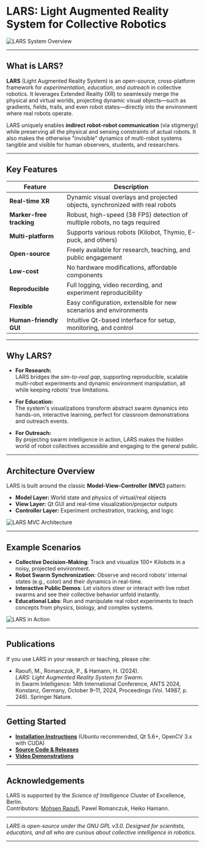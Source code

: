 # LARS: Light Augmented Reality System for Collective Robotics

![LARS System Overview](images/lars_overview.jpg) <!-- Replace with your own image path -->

---

## What is LARS?

**LARS** (Light Augmented Reality System) is an open-source, cross-platform framework for *experimentation, education, and outreach* in collective robotics. It leverages Extended Reality (XR) to seamlessly merge the physical and virtual worlds, projecting dynamic visual objects—such as gradients, fields, trails, and even robot states—directly into the environment where real robots operate.

LARS uniquely enables **indirect robot-robot communication** (via stigmergy) while preserving all the physical and sensing constraints of actual robots. It also makes the otherwise "invisible" dynamics of multi-robot systems tangible and visible for human observers, students, and researchers.

---

## Key Features

| Feature                  | Description                                                               |
|--------------------------|---------------------------------------------------------------------------|
| **Real-time XR**         | Dynamic visual overlays and projected objects, synchronized with real robots |
| **Marker-free tracking** | Robust, high-speed (38 FPS) detection of multiple robots, no tags required  |
| **Multi-platform**       | Supports various robots (Kilobot, Thymio, E-puck, and others)              |
| **Open-source**          | Freely available for research, teaching, and public engagement             |
| **Low-cost**             | No hardware modifications, affordable components                           |
| **Reproducible**         | Full logging, video recording, and experiment reproducibility              |
| **Flexible**             | Easy configuration, extensible for new scenarios and environments          |
| **Human-friendly GUI**   | Intuitive Qt-based interface for setup, monitoring, and control            |

---

## Why LARS?

- **For Research:**  
  LARS bridges the *sim-to-real gap*, supporting reproducible, scalable multi-robot experiments and dynamic environment manipulation, all while keeping robots’ true limitations.

- **For Education:**  
  The system's visualizations transform abstract swarm dynamics into hands-on, interactive learning, perfect for classroom demonstrations and outreach events.

- **For Outreach:**  
  By projecting swarm intelligence in action, LARS makes the hidden world of robot collectives accessible and engaging to the general public.

---

## Architecture Overview

LARS is built around the classic **Model-View-Controller (MVC)** pattern:

- **Model Layer:** World state and physics of virtual/real objects
- **View Layer:** Qt GUI and real-time visualization/projector outputs
- **Controller Layer:** Experiment orchestration, tracking, and logic

![LARS MVC Architecture](images/lars_mvc.png) <!-- Placeholder: diagram showing MVC layout -->

---

## Example Scenarios

- **Collective Decision-Making**: Track and visualize 100+ Kilobots in a noisy, projected environment.
- **Robot Swarm Synchronization**: Observe and record robots’ internal states (e.g., color) and their dynamics in real-time.
- **Interactive Public Demos**: Let visitors steer or interact with live robot swarms and see their collective behavior unfold instantly.
- **Educational Labs**: Run and manipulate real robot experiments to teach concepts from physics, biology, and complex systems.

![LARS in Action](images/lars_demo.gif) <!-- Placeholder for animated GIF or video screenshot -->

---

## Publications

If you use LARS in your research or teaching, please cite:

- Raoufi, M., Romanczuk, P., & Hamann, H. (2024).  
  *LARS: Light Augmented Reality System for Swarm*.  
  In Swarm Intelligence: 14th International Conference, ANTS 2024, Konstanz, Germany, October 9–11, 2024, Proceedings (Vol. 14987, p. 246). Springer Nature.

---

## Getting Started

- **[Installation Instructions](install_dep.md)** (Ubuntu recommended, Qt 5.6+, OpenCV 3.x with CUDA)
- **[Source Code & Releases](https://github.com/mohsen-raoufi/LARS)**
- **[Video Demonstrations](https://tubcloud.tu-berlin.de/s/bnXP7jkGtc99Yxj)**

---

## Acknowledgements

LARS is supported by the *Science of Intelligence* Cluster of Excellence, Berlin.  
Contributors: [Mohsen Raoufi](mailto:mohsenraoufi@icloud.com), Pawel Romanczuk, Heiko Hamann.

---

*LARS is open-source under the GNU GPL v3.0. Designed for scientists, educators, and all who are curious about collective intelligence in robotics.*

---

<!-- Add images and update links as needed for your project assets! -->